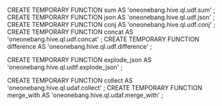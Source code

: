 CREATE TEMPORARY FUNCTION sum AS 'oneonebang.hive.ql.udf.sum' ;
CREATE TEMPORARY FUNCTION json AS 'oneonebang.hive.ql.udf.json' ;
CREATE TEMPORARY FUNCTION conj AS 'oneonebang.hive.ql.udf.conj' ;
CREATE TEMPORARY FUNCTION concat AS 'oneonebang.hive.ql.udf.concat' ;
CREATE TEMPORARY FUNCTION difference AS 'oneonebang.hive.ql.udf.difference' ;

CREATE TEMPORARY FUNCTION explode_json AS 'oneonebang.hive.ql.udtf.explode_json' ;

CREATE TEMPORARY FUNCTION collect AS 'oneonebang.hive.ql.udaf.collect' ;
CREATE TEMPORARY FUNCTION merge_with AS 'oneonebang.hive.ql.udaf.merge_with' ;
